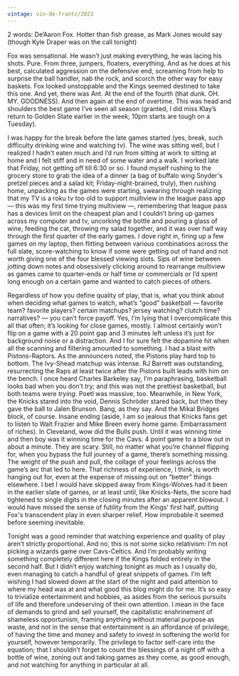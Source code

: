 ```yaml
---
vintage: vin-de-frantz/2023
---
```


2 words: De’Aaron Fox. Hotter than fish grease, as Mark Jones would say (though Kyle Draper was on the call tonight)

Fox was sensational. He wasn’t just making everything, he was lacing his shots. Pure. From three, jumpers, floaters, everything. And as he does at his best, calculated aggression on the defensive end, screaming from help to surprise the ball handler, nab the rock, and scorch the other way for easy baskets. Fox looked unstoppable and the Kings seemed destined to take this one. And yet, there was Ant. At the end of the fourth (that dunk. OH. MY. GOODNESS). And then again at the end of overtime. This was head and shoulders the best game I’ve seen all season (granted, I did miss Klay’s return to Golden State earlier in the week; 10pm starts are tough on a Tuesday).

I was happy for the break before the late games started (yes, break, such difficulty drinking wine and watching tv). The wine was sitting well, but I realized I hadn’t eaten much and I’d run from sitting at work to sitting at home and I felt stiff and in need of some water and a walk. I worked late that Friday, not getting off till 6:30 or so. I found myself rushing to the grocery store to grab the idea of a dinner (a bag of buffalo wing Snyder's pretzel pieces and a salad kit; Friday-night-brained, truly), then rushing home, unpacking as the games were starting, swearing through realizing that my TV is a roku tv too old to support multiview in the league pass app — this was my first time trying multiview —, remembering that league pass has a devices limit on the cheapest plan and I couldn’t bring up games across my computer and tv, uncorking the bottle and pouring a glass of wine, feeding the cat, throwing my salad together, and it was over half way through the first quarter of the early games. I dove right in, firing up a few games on my laptop, then flitting between various combinations across the full slate, score-watching to know if some were getting out of hand and not worth giving one of the four blessed viewing slots. Sips of wine between jotting down notes and obsessively clicking around to rearrange multiview as games came to quarter-ends or half time or commercials or I’d spent long enough on a certain game and wanted to catch pieces of others.

Regardless of how you define quality of play, that is, what you think about when deciding what games to watch, what’s “good” basketball — favorite team? favorite players? certain matchups? jersey watching? clutch time? narratives? — you can’t force payoff. Yes, I’m lying that I overcomplicate this all that often; it’s looking for close games, mostly. I almost certainly won’t flip on a game with a 20 point gap and 3 minutes left unless it’s just for background noise or a distraction. And I for sure felt the dopamine hit when all the scanning and filtering amounted to something. I had a blast with Pistons-Raptors. As the announcers noted, the Pistons play hard top to bottom. The Ivy-Shead matchup was intense. RJ Barrett was outstanding, resurrecting the Raps at least twice after the Pistons built leads with him on the bench. I once heard Charles Barkeley say, I’m paraphrasing, basketball looks bad when you don’t try; and this was not the prettiest basketball, but both teams were _trying_. Poetl was massive, too. Meanwhile, in New York, the Knicks stared into the void, Dennis Schröder stared back, but then they gave the ball to Jalen Brunson. Bang, as they say. And the Mikal Bridges block, of course. Insane ending (aside, I am so jealous that Knicks fans get to listen to Walt Frazier and Mike Breen every home game. Embarrassment of riches). In Cleveland, wow did the Bulls push. Until it was winning time and then boy was it winning time for the Cavs. 4 point game to a blow out in about a minute. They are scary. Still, no matter what you’re channel flipping for, when you bypass the full journey of a game, there’s something missing. The weight of the push and pull, the collage of your feelings across the game’s arc that led to here. That richness of experience, I think, is worth hanging out for, even at the expense of missing out on “better” things elsewhere. I bet I would have skipped away from Kings-Wolves had it been in the earlier slate of games, or at least until, like Knicks-Nets, the score had tightened to single digits in the closing minutes after an apparent blowout. I would have missed the sense of futility from the Kings' first half, putting Fox's transcendent play in even sharper relief. How improbable it seemed before seeming inevitable.

Tonight was a good reminder that watching experience and quality of play aren’t strictly proportional. And no, this is not some sicko relativism: I’m not picking a wizards game over Cavs-Celtics. And I’m probably writing something completely different here if the Kings folded entirely in the second half. But I didn’t enjoy watching tonight as much as I usually do, even managing to catch a handful of great snippets of games. I’m left wishing I had slowed down at the start of the night and paid attention to where my head was at and what good this blog might do for me. It’s so easy to trivialize entertainment and hobbies, as asides from the serious pursuits of life and therefore undeserving of their own attention. I mean in the face of demands to grind and sell yourself, the capitalistic enshrinement of shameless opportunism, framing anything without material purpose as waste, and not in the sense that entertainment is an affordance of privilege, of having the time and money and safety to invest in softening the world for yourself, however temporarily. The privilege to factor self-care into the equation; that I shouldn’t forget to count the blessings of a night off with a bottle of wine, zoning out and taking games as they come, as good enough, and not watching for anything in particular at all.

